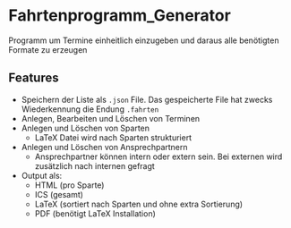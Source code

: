# Fahrtenprogramm_Generator
Programm um Termine einheitlich einzugeben und daraus alle benötigten Formate zu erzeugen
## Features
 - Speichern der Liste als `.json` File. Das gespeicherte File hat zwecks Wiederkennung die Endung `.fahrten`
 - Anlegen, Bearbeiten und Löschen von Terminen
 - Anlegen und Löschen von Sparten
    - LaTeX Datei wird nach Sparten strukturiert
 - Anlegen und Löschen von Ansprechpartnern
    - Ansprechpartner können intern oder extern sein. Bei externen wird zusätzlich nach internen gefragt
 - Output als:
    - HTML (pro Sparte)
    - ICS (gesamt)
    - LaTeX (sortiert nach Sparten und ohne extra Sortierung)
    - PDF (benötigt LaTeX Installation)
